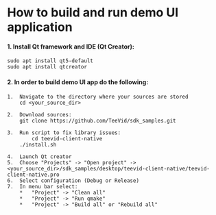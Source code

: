 # How to build and run demo UI application

#### 1. Install Qt framework and IDE (Qt Creator):	
```
sudo apt install qt5-default
sudo apt install qtcreator
```

#### 2. In order to build demo UI app do the following:
	1.	Navigate to the directory where your sources are stored
		cd <your_source_dir>

	2. 	Download sources:
		git clone https://github.com/TeeVid/sdk_samples.git

	3.	Run script to fix library issues:
	        cd teevid-client-native
		./install.sh

	4.	Launch Qt creator
	5.	Choose "Projects" -> "Open project" -> <your_source_dir>/sdk_samples/desktop/teevid-client-native/teevid-client-native.pro
	6.	Select configuration (Debug or Release)
	7.	In menu bar select:
		*	"Project" -> "Clean all"
		*	"Project" -> "Run qmake"
		*	"Project" -> "Build all" or "Rebuild all"
